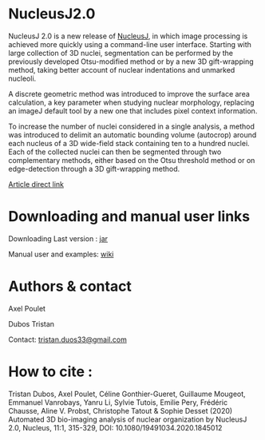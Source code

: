 # NucleusJ2.0 

NucleusJ 2.0 is a new release of [NucleusJ](https://github.com/PouletAxel/NucleusJ_), in which image processing is achieved more quickly using a command-line user interface. Starting with large collection of 3D nuclei, segmentation can be performed by the previously developed Otsu-modified method or by a new 3D gift-wrapping method, taking better account of nuclear indentations and unmarked nucleoli.

A discrete geometric method was introduced to improve the surface area calculation, a key parameter when studying nuclear morphology, replacing an imageJ default tool by a new one that includes pixel context information.

To increase the number of nuclei considered in a single analysis, a method was introduced to delimit an automatic bounding volume (autocrop) around each nucleus of a 3D wide-field stack containing ten to a hundred nuclei. Each of the collected nuclei can then be segmented through two complementary methods, either based on the Otsu threshold method or on edge-detection through a 3D gift-wrapping method.

[Article direct link](https://www.tandfonline.com/doi/full/10.1080/19491034.2020.1845012)


# Downloading and manual user links

Downloading Last version : [jar](https://gitlab.com/api/v4/projects/19044962/packages/maven/burp/NucleusJ_2/1.2.4/NucleusJ_2-1.2.4.jar)

Manual user and examples: [wiki](https://gitlab.com/DesTristus/NucleusJ2.0/-/wikis/home)

# Authors & contact

Axel Poulet

Dubos Tristan

Contact: tristan.duos33@gmail.com

# How to cite :

Tristan Dubos, Axel Poulet, Céline Gonthier-Gueret, Guillaume Mougeot, Emmanuel Vanrobays, Yanru Li, Sylvie Tutois, Emilie Pery, Frédéric Chausse, Aline V. Probst, Christophe Tatout & Sophie Desset (2020) Automated 3D bio-imaging analysis of nuclear organization by NucleusJ 2.0, Nucleus, 11:1, 315-329, DOI: 10.1080/19491034.2020.1845012 
